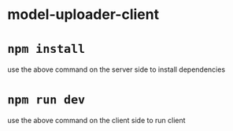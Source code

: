 # model-uploader-client
# `npm install`
use the above command on the server side to install dependencies

# `npm run dev`
use the above command on the client side to run client
